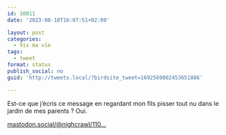 ```yaml
---
id: 10011
date: '2023-08-18T16:07:51+02:00'

layout: post
categories:
  - Vis ma vie
tags:
  - tweet
format: status
publish_social: no
guid: 'http://tweets.local/?birdsite_tweet=1692569002453651886'

---
```


Est-ce que j’écris ce message en regardant mon fils pisser tout nu dans le jardin de mes parents ? Oui.

 [mastodon.social/@nighcrawl/110…](https://mastodon.social/@nighcrawl/110911464260367777)